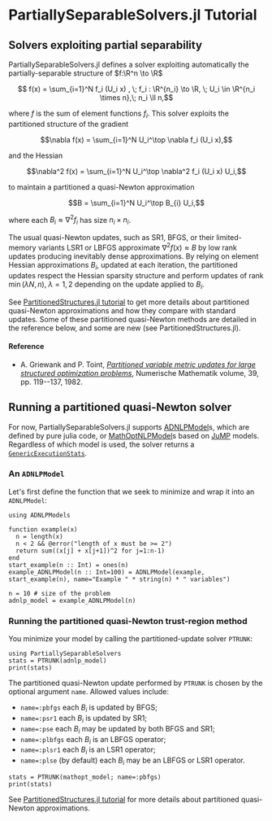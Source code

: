 # PartiallySeparableSolvers.jl Tutorial


## Solvers exploiting partial separability
PartiallySeparableSolvers.jl defines a solver exploiting automatically the partially-separable structure of $f:\R^n \to \R$
```math
 f(x) = \sum_{i=1}^N f_i (U_i x) , \; f_i : \R^{n_i} \to \R, \; U_i \in \R^{n_i \times n},\; n_i \ll n,
```
where $f$ is the sum of element functions $f_i$.
This solver exploits the partitioned structure of the gradient
```math
\nabla f(x) = \sum_{i=1}^N U_i^\top \nabla f_i (U_i x),
```
and the Hessian 
```math
\nabla^2 f(x) = \sum_{i=1}^N U_i^\top \nabla^2 f_i (U_i x) U_i,
```
to maintain a partitioned a quasi-Newton approximation
```math
B = \sum_{i=1}^N U_i^\top B_{i} U_i,
```
where each $B_{i} \approx \nabla^2 f_i$ has size $n_i \times n_i$.

The usual quasi-Newton updates, such as SR1, BFGS, or their limited-memory variants LSR1 or LBFGS approximate $\nabla^2 f(x)\approx B$ by low rank updates producing inevitably dense approximations.
By relying on element Hessian approximations $B_i$, updated at each iteration, the partitioned updates respect the Hessian sparsity structure and perform updates of rank $\min(\lambda N,n), \; \lambda = 1,2$ depending on the update applied to $B_i$.

See [PartitionedStructures.jl tutorial](https://JuliaSmoothOptimizers.github.io/PartitionedStructures.jl/dev/tutorial/) to get more details about partitioned quasi-Newton approximations and how they compare with standard updates.
Some of these partitioned quasi-Newton methods are detailed in the reference below, and some are new (see PartitionedStructures.jl).
#### Reference
* A. Griewank and P. Toint, [*Partitioned variable metric updates for large structured optimization problems*](https://link.springer.com/article/10.1007/BF01399316), Numerische Mathematik volume, 39, pp. 119--137, 1982.


## Running a partitioned quasi-Newton solver
For now, PartiallySeparableSolvers.jl supports [ADNLPModel](https://github.com/JuliaSmoothOptimizers/ADNLPModels.jl)s, which are defined by pure julia code, or [MathOptNLPModel](https://github.com/JuliaSmoothOptimizers/NLPModelsJuMP.jl)s based on [JuMP](https://github.com/jump-dev/JuMP.jl) models.
Regardless of which model is used, the solver returns a [`GenericExecutionStats`](https://juliasmoothoptimizers.github.io/SolverCore.jl/dev/reference/#SolverCore.GenericExecutionStats).

### An `ADNLPModel`
Let's first define the function that we seek to minimize and wrap it into an `ADNLPModel`:
```@example PSSolver
using ADNLPModels

function example(x)
  n = length(x)
  n < 2 && @error("length of x must be >= 2")
  return sum((x[j] + x[j+1])^2 for j=1:n-1)
end 
start_example(n :: Int) = ones(n)
example_ADNLPModel(n :: Int=100) = ADNLPModel(example, start_example(n), name="Example " * string(n) * " variables")

n = 10 # size of the problem
adnlp_model = example_ADNLPModel(n)
```

### Running the partitioned quasi-Newton trust-region method
You minimize your model by calling the partitioned-update solver `PTRUNK`:
```@example PSSolver
using PartiallySeparableSolvers
stats = PTRUNK(adnlp_model)
print(stats)
```

The partitioned quasi-Newton update performed by `PTRUNK` is chosen by the optional argument `name`.
Allowed values include:
- `name=:pbfgs` each $B_i$ is updated by BFGS;
- `name=:psr1` each $B_i$ is updated by SR1;
- `name=:pse` each $B_i$ may be updated by both BFGS and SR1;
- `name=:plbfgs` each $B_i$ is an LBFGS operator;
- `name=:plsr1` each $B_i$ is an LSR1 operator;
- `name=:plse` (by default) each $B_i$ may be an LBFGS or LSR1 operator.

```@example PSSolver
stats = PTRUNK(mathopt_model; name=:pbfgs)
print(stats)
```

See [PartitionedStructures.jl tutorial](https://JuliaSmoothOptimizers.github.io/PartitionedStructures.jl/dev/tutorial/) for more details about partitioned quasi-Newton approximations.